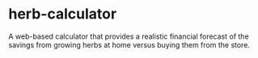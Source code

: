 # herb-calculator
A web-based calculator that provides a realistic financial forecast of the savings from growing herbs at home versus buying them from the store.
